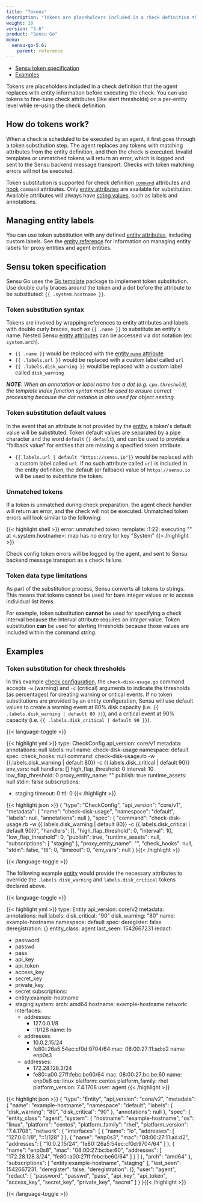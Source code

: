 ```yaml
---
title: "Tokens"
description: "Tokens are placeholders included in a check definition that the agent replaces with entity information before executing the check. You can use tokens to fine-tune check attributes (like alert thresholds) on a per-entity level while re-using check definitions. Read the reference doc to learn about tokens."
weight: 10
version: "5.6"
product: "Sensu Go"
menu: 
  sensu-go-5.6:
    parent: reference
---
```


- [Sensu token specification](#sensu-token-specification)
- [Examples](#examples)

Tokens are placeholders included in a check definition that the agent replaces with entity information before executing the check.
You can use tokens to fine-tune check attributes (like alert thresholds) on a per-entity level while re-using the check definition.

## How do tokens work?

When a check is scheduled to be executed by an agent, it first goes through a token substitution step. The agent replaces any tokens with matching attributes from the entity definition, and then the check is executed. Invalid templates or unmatched tokens will return an error, which is logged and sent to the Sensu backend message transport. Checks with token matching errors will not be executed.

Token substitution is supported for check definition [`command`][7] attributes and [hook][8] `command` attributes.
Only [entity attributes][4] are available for substitution.
Available attributes will always have [string values](#token-data-type-limitations), such as labels and annotations.

## Managing entity labels

You can use token substitution with any defined [entity attributes][4], including custom labels.
See the [entity reference][6] for information on managing entity labels for proxy entities and agent entities.

## Sensu token specification

Sensu Go uses the [Go template][1] package to implement token substitution.
Use double curly braces around the token and a dot before the attribute to be substituted: `{{ .system.hostname }}`.

### Token substitution syntax

Tokens are invoked by wrapping references to entity attributes and labels with double curly braces, such as `{{ .name }}` to substitute an entity's name. Nested Sensu [entity attributes][3] can be accessed via dot notation (ex: `system.arch`).

- `{{ .name }}` would be replaced with the [entity `name` attribute][3]
- `{{ .labels.url }}` would be replaced with a custom label called `url`
- `{{ .labels.disk_warning }}` would be replaced with a custom label called
  `disk_warning`

_**NOTE**: When an annotation or label name has a dot (e.g. `cpu.threshold`), the template index function syntax must be used to ensure correct processing because the dot notation is also used for object nesting._

### Token substitution default values

In the event that an attribute is not provided by the [entity][3], a token's default
value will be substituted. Token default values are separated by a pipe character and the word `default` (`| default`), and can be used to provide a "fallback value" for entities that are missing a specified token attribute.

- `{{.labels.url | default "https://sensu.io"}}` would be replaced with a custom label called `url`. If no such attribute called `url` is included in the entity definition, the default (or fallback) value of `https://sensu.io` will be used to substitute the token.

### Unmatched tokens

If a token is unmatched during check preparation, the agent check handler will return an error, and the check will not be executed. Unmatched token errors will look similar to the following:

{{< highlight shell >}}
error: unmatched token: template: :1:22: executing "" at <.system.hostname>: map has no entry for key "System"
{{< /highlight >}}

Check config token errors will be logged by the agent, and sent to Sensu backend message transport as a check failure.

### Token data type limitations

As part of the substitution process, Sensu converts all tokens to strings. This means that tokens cannot be used for bare integer values or to access individual list items.

For example, token substitution **cannot** be used for specifying a check interval because the interval attribute requires an _integer_ value. Token substitution **can** be used for alerting thresholds because those values are included within the command _string_.

## Examples

### Token substitution for check thresholds 

In this example [check configuration][5], the `check-disk-usage.go` command accepts `-w` (warning) and `-c` (critical)
arguments to indicate the thresholds (as percentages) for creating warning or critical events. If no token substitutions are provided by an entity configuration, Sensu will use default values to create a warning event at 80% disk capacity (i.e. `{{ .labels.disk_warning | default 80 }}`), and a critical event at 90% capacity (i.e. `{{ .labels.disk_critical | default 90 }}`).

{{< language-toggle >}}

{{< highlight yml >}}
type: CheckConfig
api_version: core/v1
metadata:
  annotations: null
  labels: null
  name: check-disk-usage
  namespace: default
spec:
  check_hooks: null
  command: check-disk-usage.rb -w {{.labels.disk_warning | default 80}} -c {{.labels.disk_critical
    | default 90}}
  env_vars: null
  handlers: []
  high_flap_threshold: 0
  interval: 10
  low_flap_threshold: 0
  proxy_entity_name: ""
  publish: true
  runtime_assets: null
  stdin: false
  subscriptions:
  - staging
  timeout: 0
  ttl: 0
{{< /highlight >}}

{{< highlight json >}}
{
  "type": "CheckConfig",
  "api_version": "core/v1",
  "metadata": {
    "name": "check-disk-usage",
    "namespace": "default",
    "labels": null,
    "annotations": null
  },
  "spec": {
    "command": "check-disk-usage.rb -w {{.labels.disk_warning | default 80}} -c {{.labels.disk_critical | default 90}}",
    "handlers": [],
    "high_flap_threshold": 0,
    "interval": 10,
    "low_flap_threshold": 0,
    "publish": true,
    "runtime_assets": null,
    "subscriptions": [
    "staging"
    ],
    "proxy_entity_name": "",
    "check_hooks": null,
    "stdin": false,
    "ttl": 0,
    "timeout": 0,
    "env_vars": null
  }
}{{< /highlight >}}

{{< /language-toggle >}}

The following example [entity][4] would provide the necessary
attributes to override the `.labels.disk_warning` and `labels.disk_critical`
tokens declared above.

{{< language-toggle >}}

{{< highlight yml >}}
type: Entity
api_version: core/v2
metadata:
  annotations: null
  labels:
    disk_critical: "90"
    disk_warning: "80"
  name: example-hostname
  namespace: default
spec:
  deregister: false
  deregistration: {}
  entity_class: agent
  last_seen: 1542667231
  redact:
  - password
  - passwd
  - pass
  - api_key
  - api_token
  - access_key
  - secret_key
  - private_key
  - secret
  subscriptions:
  - entity:example-hostname
  - staging
  system:
    arch: amd64
    hostname: example-hostname
    network:
      interfaces:
      - addresses:
        - 127.0.0.1/8
        - ::1/128
        name: lo
      - addresses:
        - 10.0.2.15/24
        - fe80::26a5:54ec:cf0d:9704/64
        mac: 08:00:27:11:ad:d2
        name: enp0s3
      - addresses:
        - 172.28.128.3/24
        - fe80::a00:27ff:febc:be60/64
        mac: 08:00:27:bc:be:60
        name: enp0s8
    os: linux
    platform: centos
    platform_family: rhel
    platform_version: 7.4.1708
  user: agent
{{< /highlight >}}

{{< highlight json >}}
{
  "type": "Entity",
  "api_version": "core/v2",
  "metadata": {
    "name": "example-hostname",
    "namespace": "default",
    "labels": {
      "disk_warning": "80",
      "disk_critical": "90"
    },
    "annotations": null
  },
  "spec": {
    "entity_class": "agent",
    "system": {
      "hostname": "example-hostname",
      "os": "linux",
      "platform": "centos",
      "platform_family": "rhel",
      "platform_version": "7.4.1708",
      "network": {
        "interfaces": [
          {
            "name": "lo",
            "addresses": [
              "127.0.0.1/8",
              "::1/128"
            ]
          },
          {
            "name": "enp0s3",
            "mac": "08:00:27:11:ad:d2",
            "addresses": [
              "10.0.2.15/24",
              "fe80::26a5:54ec:cf0d:9704/64"
            ]
          },
          {
            "name": "enp0s8",
            "mac": "08:00:27:bc:be:60",
            "addresses": [
              "172.28.128.3/24",
              "fe80::a00:27ff:febc:be60/64"
            ]
          }
        ]
      },
      "arch": "amd64"
    },
    "subscriptions": [
      "entity:example-hostname",
      "staging"
    ],
    "last_seen": 1542667231,
    "deregister": false,
    "deregistration": {},
    "user": "agent",
    "redact": [
      "password",
      "passwd",
      "pass",
      "api_key",
      "api_token",
      "access_key",
      "secret_key",
      "private_key",
      "secret"
    ]
  }
}{{< /highlight >}}

{{< /language-toggle >}}

[1]: https://golang.org/pkg/text/template/
[2]: ../../../latest/reference/checks/#check-token-substitution
[3]: ../entities/#entities-specification
[4]: ../entities/
[5]: ../checks/
[6]: ../entities#managing-entity-labels
[7]: ../checks/#check-commands
[8]: ../hooks
